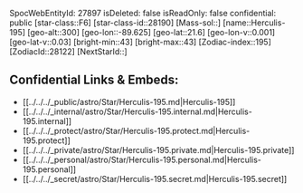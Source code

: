 ﻿---
location: [21.6,89.625,300]
type: Star
tags:
- astro/Star

---
SpocWebEntityId: 27897
isDeleted: false
isReadOnly: false
confidential: public
[star-class::F6]
[star-class-id::28190]
[Mass-sol::]
[name::Herculis-195]
[geo-alt::300]
[geo-lon::-89.625]
[geo-lat::21.6]
[geo-lon-v::0.001]
[geo-lat-v::0.03]
[bright-min::43]
[bright-max::43]
[Zodiac-index::195]
[ZodiacId::28122]
[NextStarId::]



## Confidential Links & Embeds: 
- [[../../../_public/astro/Star/Herculis-195.md|Herculis-195]] 
- [[../../../_internal/astro/Star/Herculis-195.internal.md|Herculis-195.internal]] 
- [[../../../_protect/astro/Star/Herculis-195.protect.md|Herculis-195.protect]] 
- [[../../../_private/astro/Star/Herculis-195.private.md|Herculis-195.private]] 
- [[../../../_personal/astro/Star/Herculis-195.personal.md|Herculis-195.personal]] 
- [[../../../_secret/astro/Star/Herculis-195.secret.md|Herculis-195.secret]]

